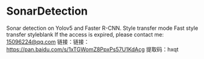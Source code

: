 # SonarDetection
Sonar detection on Yolov5 and Faster R-CNN. Style transfer mode Fast style transfer styleblank
If the access is expired, please contact me: 15096224@qq.com
链接：链接：https://pan.baidu.com/s/1xTGWomZ8PpxPs57U1KdAcg 提取码：hxqt 

